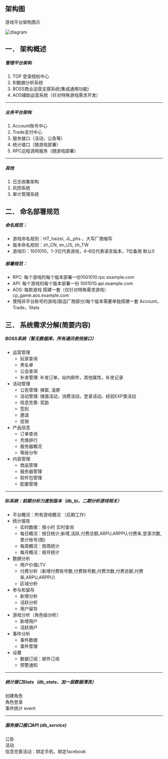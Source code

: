 ## 架构图
游戏平台架构图示

![diagram](https://raw.githubusercontent.com/hetugm/docs/master/assets/diagram.png "架构图")


## 一．  架构概述
##### 管理平台架构  
1. TOP 登录授权中心  
2. BI数据分析系统  
3. BOSS商业运营支撑系统(集成通用功能)  
4. AOS辅助运营系统（针对特殊游戏需求开发）  

___

##### 业务平台架构  
1. Account账号中心  
2. Trade支付中心  
3. 服务接口（活动，公告等）  
4. 统计接口（随游戏部署）  
5. RPC远程调用服务（随游戏部署）  

___

##### 其他  
1. 日志收集架构  
2. 风控系统  
3. 审计管理系统  


## 二．  命名部署规范

##### 命名规范：  
* 游戏命名规则：HT_haizei, JL_phs ，大写厂商缩写  
* 版本命名规则：zh_CN, en_US, zh_TW  
* 游戏ID：1001010，1-3位代表游戏，4-6位代表语言版本，7位备用 默认0  

##### 部署规范：  
* RPC: 每个游戏的每个版本部署一份1001010.rpc.example.com  
* API: 每个游戏的每个版本部署一份 1001010.api.example.com  
* AOS: 每款游戏 搭建一套（仅针对特殊需求游戏）cp_game.aos.example.com  
* 使用非平台账号的游戏(联运厂商部分)每个版本需要单独搭建一套 Account，Trade，Stats  


## 三．  系统需求分解(简要内容)

##### BOSS系统（暂无数据库，所有通讯使用接口）  
* 运营管理
    * 玩家查询
    * 黑名单
    * 公会查询
    * 补发管理: 补发订单，站内邮件，其他属性，补发记录
* 活动管理
    * 公告管理: 弹窗, 滚屏
    * 活动管理: 储值活动，消费活动，登录活动，经验EXP类活动
    * 信息完善: 奖励
    * 签到
    * 邀请
    * 促销
* 产品信息
    * 订单查询
    * 充值排行
    * 服务器概况
    * 等级分布
* 内容管理
    * 商品管理
    * 服务器管理
    * 软件包管理
    * 配置管理

___

##### BI系统：前期分析力度到版本（db_bi，二期分析游戏相关）  
* 平台概况：所有游戏概况 （后期工作）
* 统计报告
    * 实时数据：按小时 实时查询
    * 每日概况：按日统计;新增,活跃,付费总额,ARPU,ARPPU,付费率,登录次数,累计账号(图)
    * 每周概况：按周统计
    * 每月概况：按月统计
* 数据分析
	* 用户价值LTV
	* 付费分析（新增付费账号数,付费账号数,付费次数,付费总额,付费率,ARPU,ARPPU）
	* 区域分析
* 参与和留存
    * 新增分析
    * 活跃分析
	* 用户留存
* 游戏分析（角色级分析）
    * 新增用户
    * 活跃用户
* 事件分析
    * 事件数据
    * 事件管理
* 设置
	* 数据订阅：邮件订阅 
    * 预警通知

___

##### 统计接口Stats（db_stats、加一层数据清洗）  
创建角色  
角色登录  
事件统计 event  

___

##### 服务接口接口API (db_service)  
公告  
活动  
信息完善活动：绑定手机，绑定facebook  

